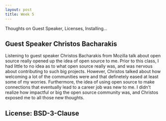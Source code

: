 ```yaml
---
layout: post
title: Week 5
---
```


Thoughts on Guest Speaker, Licenses, Installing...

## Guest Speaker Christos Bacharakis
Listening to guest speaker Christos Bacharakis from Mozilla talk about open source really opened up the idea of open source to me. Prior to this class, I had little to no idea as to what open source really was, and was nervous about contributing to such big projects. However, Christos talked about how welcoming a lot of the communities were and that definetely eased at least some of my worries. Furthermore, the idea of using open source to make connections that eventually lead to a career job was new to me. I didn't realize how impactful or big the open source community was, and Christos exposed me to all those new thoughts. 

## License: BSD-3-Clause

